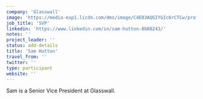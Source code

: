 ```yaml
---
company: 'Glasswall'
image: 'https://media-exp1.licdn.com/dms/image/C4E03AQGIYGIc6rCTCw/profile-displayphoto-shrink_200_200/0?e=1588204800&v=beta&t=GzFYYesyQt0KEjN5MPExXa6Z9TrTuUHIhxLGUHeRcDA'
job_title: 'SVP'
linkedin: 'https://www.linkedin.com/in/sam-hutton-8b08243/'
notes: ''
project_leader: ''
status: add-details
title: 'Sam Hutton'
travel_from: ''
twitter: ''
type: participant
website: ''
---
```

Sam is a Senior Vice President at Glasswall.